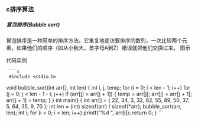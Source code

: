 ### c排序算法
##### 冒泡排序(Bubble sort)
冒泡排序是一种简单的排序方法。它重复地走访要排序的数列，一次比较两个元素，如果他们的顺序（如从小到大，首字母A到Z）错误就把他们交换过来。
图示![]()

代码实例
      
     ```c
     #include <stdio.h>
void bubble_sort(int arr[], int len) {
    int i, j, temp;
    for (i = 0; i < len - 1; i++)
        for (j = 0; j < len - 1 - i; j++)
            if (arr[j] > arr[j + 1]) {
                temp = arr[j];
                arr[j] = arr[j + 1];
                arr[j + 1] = temp;
            }
}
int main() {
    int arr[] = { 22, 34, 3, 32, 82, 55, 89, 50, 37, 5, 64, 35, 9, 70 };
    int len = (int) sizeof(arr) / sizeof(*arr);
    bubble_sort(arr, len);
    int i;
    for (i = 0; i < len; i++)
        printf("%d ", arr[i]);
    return 0;
}
     ```
